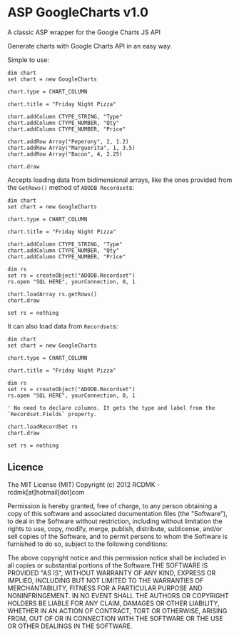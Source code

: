 # ASP GoogleCharts v1.0

A classic ASP wrapper for the Google Charts JS API

Generate charts with Google Charts API in an easy way.


Simple to use:

	dim chart
	set chart = new GoogleCharts

	chart.type = CHART_COLUMN
	
	chart.title = "Friday Night Pizza"
	
	chart.addColumn CTYPE_STRING, "Type"
	chart.addColumn CTYPE_NUMBER, "Qty"
	chart.addColumn CTYPE_NUMBER, "Price"
	
	chart.addRow Array("Peperony", 2, 1.2)
	chart.addRow Array("Marguerita", 1, 3.5)
	chart.addRow Array("Bacon", 4, 2.25)
	
	chart.draw

Accepts loading data from bidimensional arrays, like the ones provided from the `GetRows()` method of `ADODB Recordset`s:

	dim chart
	set chart = new GoogleCharts

	chart.type = CHART_COLUMN
	
	chart.title = "Friday Night Pizza"
	
	chart.addColumn CTYPE_STRING, "Type"
	chart.addColumn CTYPE_NUMBER, "Qty"
	chart.addColumn CTYPE_NUMBER, "Price"
	
	dim rs
	set rs = createObject("ADODB.Recordset")
	rs.open "SQL HERE", yourConnection, 0, 1
	
	chart.loadArray rs.getRows()
	chart.draw
	
	set rs = nothing
	
It can also load data from `Recordset`s:

	dim chart
	set chart = new GoogleCharts

	chart.type = CHART_COLUMN
	
	chart.title = "Friday Night Pizza"

	dim rs
	set rs = createObject("ADODB.Recordset")
	rs.open "SQL HERE", yourConnection, 0, 1
	
	' No need to declare columns. It gets the type and label from the `Recordset.Fields` property.
	
	chart.loadRecordSet rs
	chart.draw
	
	set rs = nothing
	
## Licence

The MIT License (MIT)
Copyright (c) 2012 RCDMK - rcdmk[at]hotmail[dot]com

Permission is hereby granted, free of charge, to any person obtaining a copy of this software and associated documentation files (the "Software"), to deal in the Software without restriction, including without limitation the rights to use, copy, modify, merge, publish, distribute, sublicense, and/or sell copies of the Software, and to permit persons to whom the Software is furnished to do so, subject to the following conditions:

The above copyright notice and this permission notice shall be included in all copies or substantial portions of the Software.THE SOFTWARE IS PROVIDED "AS IS", WITHOUT WARRANTY OF ANY KIND, EXPRESS OR IMPLIED, INCLUDING BUT NOT LIMITED TO THE WARRANTIES OF MERCHANTABILITY, FITNESS FOR A PARTICULAR PURPOSE AND NONINFRINGEMENT. IN NO EVENT SHALL THE AUTHORS OR COPYRIGHT HOLDERS BE LIABLE FOR ANY CLAIM, DAMAGES OR OTHER LIABILITY, WHETHER IN AN ACTION OF CONTRACT, TORT OR OTHERWISE, ARISING FROM, OUT OF OR IN CONNECTION WITH THE SOFTWARE OR THE USE OR OTHER DEALINGS IN THE SOFTWARE.


	
